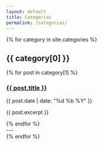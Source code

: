 ```yaml
---
layout: default
title: Categorias
permalink: /categorias/
---
```


<div class="categories-container">
  {% for category in site.categories %}
    <div class="category-block">
      <h2>{{ category[0] }}</h2>
      <div class="posts-list">
        {% for post in category[1] %}
          <div class="post-item">
            <h3><a href="{{ site.baseurl }}{{ post.url }}">{{ post.title }}</a></h3>
            <p>{{ post.date | date: "%d %b %Y" }}</p>
            <p>{{ post.excerpt }}</p>
          </div>
        {% endfor %}
      </div>
      ---
    </div>
  {% endfor %}
</div>